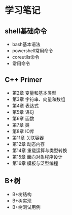 # 学习笔记

## shell基础命令

* bash基本语法
* powershell常用命令
* coreutils命令
* 常用命令

## C++ Primer

* 第2章 变量和基本类型
* 第3章 字符串、向量和数组
* 第4章 表达式
* 第5章 语句
* 第6章 函数
* 第7章 类
* 第8章 IO库
* 第11章 关联容器
* 第12章 动态内存
* 第14章 重载运算与类型转换
* 第15章 面向对象程序设计
* 第16章 模板与泛型编程

## B+树

* B+树结构
* B+树实现
* B+树测试用例

## Unix高级环境编程

* 第3章 文件IO
* 第4章 文件和目录
* 第5章 标准IO库
* 第6章 系统数据文件和信息
* 第7章 进程环境
* 第8章 进程控制

## Unix网络编程

* 第1章 简介和TCP/IP
* 第3章 套接字编程简介
* 第4章 基本TCP套接字编程
* 第5章 TCP客户/服务器程序示例
* 第6章 I/O复用：select和poll函数
* 第7章 套接字选项
* 第11章 名字与地址转换
* 第16章 非阻塞式I/O

## Linux多线程服务端编程：使用muduo网络库

## 论文阅读

* The Google File System
* Ceph
  * Ceph: A Scalable, High-Performance Distributed File System  
  * CRUSH: Controlled, Scalable, Decentralized Placement of Replicated Data
  * RADOS: A Scalable, Reliable Storage Service for Petabyte-scaleStorage Clusters
* The Status of the P Versus NP Problem

